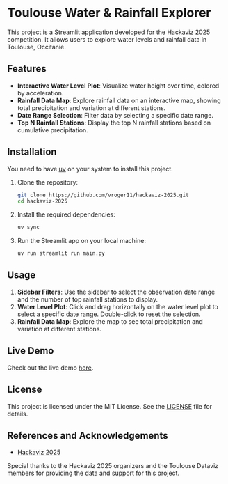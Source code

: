 # Toulouse Water & Rainfall Explorer

This project is a Streamlit application developed for the Hackaviz 2025 competition. It allows users to explore water levels and rainfall data in Toulouse, Occitanie.

## Features

- **Interactive Water Level Plot**: Visualize water height over time, colored by acceleration.
- **Rainfall Data Map**: Explore rainfall data on an interactive map, showing total precipitation and variation at different stations.
- **Date Range Selection**: Filter data by selecting a specific date range.
- **Top N Rainfall Stations**: Display the top N rainfall stations based on cumulative precipitation.

## Installation

You need to have [uv](https://docs.astral.sh/uv/) on your system to install this project.

1. Clone the repository:
    ```sh
    git clone https://github.com/vroger11/hackaviz-2025.git
    cd hackaviz-2025
    ```

2. Install the required dependencies:
    ```sh
    uv sync
    ```

3. Run the Streamlit app on your local machine:
    ```sh
    uv run streamlit run main.py
    ```

## Usage

1. **Sidebar Filters**: Use the sidebar to select the observation date range and the number of top rainfall stations to display.
2. **Water Level Plot**: Click and drag horizontally on the water level plot to select a specific date range. Double-click to reset the selection.
3. **Rainfall Data Map**: Explore the map to see total precipitation and variation at different stations.

## Live Demo

Check out the live demo [here](https://vroger11-hackaviz-2025.streamlit.app/).

## License

This project is licensed under the MIT License. See the [LICENSE](LICENSE) file for details.

## References and Acknowledgements

- [Hackaviz 2025](https://github.com/Toulouse-Dataviz/hackaviz-2025)

Special thanks to the Hackaviz 2025 organizers and the Toulouse Dataviz members for providing the data and support for this project.
